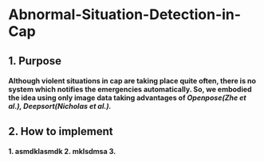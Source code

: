 # Abnormal-Situation-Detection-in-Cap


## 1. Purpose



 #### Although violent situations in cap are taking place quite often, there is no system which notifies the emergencies automatically. So, we embodied the idea using only image data taking advantages of ***Openpose(Zhe et al.), Deepsort(Nicholas et al.).***
 
 ## 2. How to implement 
 
 
 
 #### 1. asmdklasmdk 2. mklsdmsa 3. 
